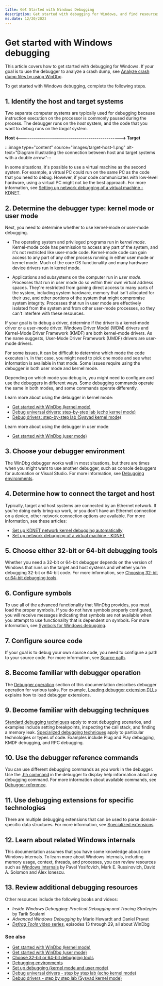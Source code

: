 ```yaml
---
title: Get Started with Windows Debugging
description: Get started with debugging for Windows, and find resources to help you install tools and learn debugging techniques.
ms.date: 12/20/2023
---
```


# Get started with Windows debugging

This article covers how to get started with debugging for Windows. If your goal is to use the debugger to analyze a crash dump, see [Analyze crash dump files by using WinDbg](crash-dump-files.md).

To get started with Windows debugging, complete the following steps.

## 1. Identify the host and target systems

Two separate computer systems are typically used for debugging because instruction execution on the processor is commonly paused during the process. The debugger runs on the *host* system, and the code that you want to debug runs on the *target* system.

**Host &lt;--------------------------------------------------&gt; Target**

:::image type="content" source="images/target-host-1.png" alt-text="Diagram illustrating the connection between host and target systems with a double arrow.":::

In some situations, it's possible to use a virtual machine as the second system. For example, a virtual PC could run on the same PC as the code that you need to debug. However, if your code communicates with low-level hardware, using a virtual PC might not be the best approach. For more information, see [Setting up network debugging of a virtual machine - KDNET](setting-up-network-debugging-of-a-virtual-machine-host.md).

## 2. Determine the debugger type: kernel mode or user mode

Next, you need to determine whether to use kernel-mode or user-mode debugging.

- The operating system and privileged programs run in *kernel mode*. Kernel-mode code has permission to access any part of the system, and it's not restricted like user-mode code. Kernel-mode code can gain access to any part of any other process running in either user mode or kernel mode. Much of the core OS functionality and many hardware device drivers run in kernel mode.

- Applications and subsystems on the computer run in *user mode*. Processes that run in user mode do so within their own virtual address spaces. They're restricted from gaining direct access to many parts of the system, including system hardware, memory that isn't allocated for their use, and other portions of the system that might compromise system integrity. Processes that run in user mode are effectively isolated from the system and from other user-mode processes, so they can't interfere with these resources.

If your goal is to debug a driver, determine if the driver is a kernel-mode driver or a user-mode driver. Windows Driver Model (WDM) drivers and Kernel-Mode Driver Framework (KMDF) are both kernel-mode drivers. As the name suggests, User-Mode Driver Framework (UMDF) drivers are user-mode drivers.

For some issues, it can be difficult to determine which mode the code executes in. In that case, you might need to pick one mode and see what information is available in that mode. Some issues require using the debugger in both user mode and kernel mode.

Depending on which mode you debug in, you might need to configure and use the debuggers in different ways. Some debugging commands operate the same in both modes, and some commands operate differently.

Learn more about using the debugger in kernel mode:
- [Get started with WinDbg (kernel mode)](getting-started-with-windbg--kernel-mode-.md)
- [Debug universal drivers: step-by-step lab (echo kernel mode)](debug-universal-drivers---step-by-step-lab--echo-kernel-mode-.md)
- [Debug drivers: step-by-step lab (Sysvad kernel mode)](debug-universal-drivers--kernel-mode-.md)

Learn more about using the debugger in user mode:
- [Get started with WinDbg (user mode)](getting-started-with-windbg.md)

## 3. Choose your debugger environment

The WinDbg debugger works well in most situations, but there are times when you might want to use another debugger, such as console debuggers for automation or Visual Studio. For more information, see [Debugging environments](debuggers-in-the-debugging-tools-for-windows-package.md).

## 4. Determine how to connect the target and host

Typically, target and host systems are connected by an Ethernet network. If you're doing early bring-up work, or you don't have an Ethernet connection on a device, other network connection options are available. For more information, see these articles:
- [Set up KDNET network kernel debugging automatically](setting-up-a-network-debugging-connection-automatically.md)
- [Set up network debugging of a virtual machine - KDNET](setting-up-network-debugging-of-a-virtual-machine-host.md)

## 5. Choose either 32-bit or 64-bit debugging tools

Whether you need a 32-bit or 64-bit debugger depends on the version of Windows that runs on the target and host systems and whether you're debugging 32-bit or 64-bit code. For more information, see [Choosing 32-bit or 64-bit debugging tools](choosing-a-32-bit-or-64-bit-debugger-package.md).

## 6. Configure symbols

To use all of the advanced functionality that WinDbg provides, you must load the proper symbols. If you do not have symbols properly configured, you will receive messages indicating that symbols are not available when you attempt to use functionality that is dependent on symbols. For more information, see [Symbols for Windows debugging](symbols.md).

## 7. Configure source code

If your goal is to debug your own source code, you need to configure a path to your source code. For more information, see [Source path](source-path.md).

## 8. Become familiar with debugger operation

The [Debugger operation](debugger-operation-win8.md) section of this documentation describes debugger operation for various tasks. For example, [Loading debugger extension DLLs](../debuggercmds/loading-debugger-extension-dlls.md) explains how to load debugger extensions. 

## 9. Become familiar with debugging techniques

[Standard debugging techniques](standard-debugging-techniques.md) apply to most debugging scenarios, and examples include setting breakpoints, inspecting the call stack, and finding a memory leak. [Specialized debugging techniques](specialized-debugging-techniques.md) apply to particular technologies or types of code. Examples include Plug and Play debugging, KMDF debugging, and RPC debugging.

## 10. Use the debugger reference commands

You can use different debugging commands as you work in the debugger. Use the [.hh command](../debuggercmds/-hh--open-html-help-file-.md) in the debugger to display help information about any debugging command. For more information about available commands, see [Debugger reference](debugger-reference.md).

## 11. Use debugging extensions for specific technologies

There are multiple debugging extensions that can be used to parse domain-specific data structures. For more information, see [Specialized extensions](../debuggercmds/specialized-extensions.md).

## 12. Learn about related Windows internals

This documentation assumes that you have some knowledge about core Windows internals. To learn more about Windows internals, including memory usage, context, threads, and processes, you can review resources such as [Windows Internals](/sysinternals/resources/windows-internals) by  Pavel Yosifovich, Mark E. Russinovich, David A. Solomon and Alex Ionescu.

## 13. Review additional debugging resources

Other resources include the following books and videos:
- *Inside Windows Debugging: Practical Debugging and Tracing Strategies* by Tarik Soulami
- *Advanced Windows Debugging* by Mario Hewardt and Daniel Pravat
- [*Defrag Tools* video series](/shows/defrag-tools), episodes 13 through 29, all about WinDbg

### See also

- [Get started with WinDbg (kernel mode)](getting-started-with-windbg--kernel-mode-.md)
- [Get started with WinDbg (user mode)](getting-started-with-windbg.md)
- [Choose 32-bit or 64-bit debugging tools](choosing-a-32-bit-or-64-bit-debugger-package.md)
- [Debugging environments](debuggers-in-the-debugging-tools-for-windows-package.md)
- [Set up debugging (kernel mode and user mode)](getting-set-up-for-debugging.md)
- [Debug universal drivers - step by step lab (echo kernel mode)](debug-universal-drivers---step-by-step-lab--echo-kernel-mode-.md)
- [Debug drivers - step by step lab (Sysvad kernel mode)](debug-universal-drivers--kernel-mode-.md)
